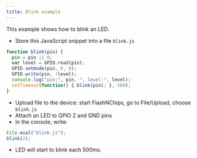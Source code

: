 ```yaml
---
title: Blink example
---
```


This example shows how to blink an LED.

- Store this JavaScript snippet into a file `blink.js`

```javascript
function blink(pin) {
  pin = pin || 0;
  var level = GPIO.read(pin);
  GPIO.setmode(pin, 0, 0);
  GPIO.write(pin, !level);
  console.log("pin:", pin, ", level:", level);
  setTimeout(function() { blink(pin); }, 500);
}
```

- Upload file to the device: start FlashNChips, go to File/Upload, choose `blink.js`
- Attach an LED to GPIO 2 and GND pins
- In the console, write:

```javascript
File.eval("blink.js");
blink(2);
```

- LED will start to blink each 500ms.

